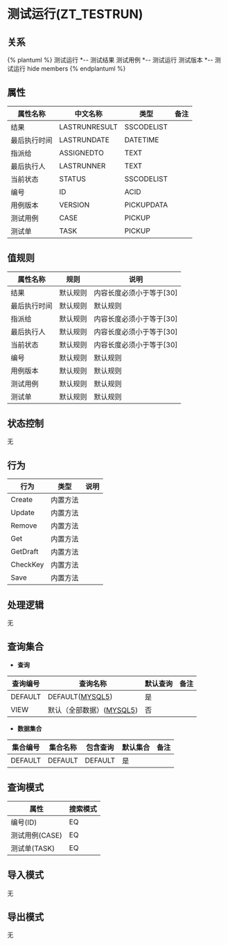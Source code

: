 # 测试运行(ZT_TESTRUN)

  

## 关系
{% plantuml %}
测试运行 *-- 测试结果 
测试用例 *-- 测试运行 
测试版本 *-- 测试运行 
hide members
{% endplantuml %}

## 属性

| 属性名称        |    中文名称    | 类型     |  备注  |
| --------   |------------| -----   |  -------- | 
|结果|LASTRUNRESULT|SSCODELIST|&nbsp;|
|最后执行时间|LASTRUNDATE|DATETIME|&nbsp;|
|指派给|ASSIGNEDTO|TEXT|&nbsp;|
|最后执行人|LASTRUNNER|TEXT|&nbsp;|
|当前状态|STATUS|SSCODELIST|&nbsp;|
|编号|ID|ACID|&nbsp;|
|用例版本|VERSION|PICKUPDATA|&nbsp;|
|测试用例|CASE|PICKUP|&nbsp;|
|测试单|TASK|PICKUP|&nbsp;|

## 值规则
| 属性名称    | 规则    |  说明  |
| --------   |------------| ----- | 
|结果|默认规则|内容长度必须小于等于[30]|
|最后执行时间|默认规则|默认规则|
|指派给|默认规则|内容长度必须小于等于[30]|
|最后执行人|默认规则|内容长度必须小于等于[30]|
|当前状态|默认规则|内容长度必须小于等于[30]|
|编号|默认规则|默认规则|
|用例版本|默认规则|默认规则|
|测试用例|默认规则|默认规则|
|测试单|默认规则|默认规则|

## 状态控制

无


## 行为
| 行为    | 类型    |  说明  |
| --------   |------------| ----- | 
|Create|内置方法|&nbsp;|
|Update|内置方法|&nbsp;|
|Remove|内置方法|&nbsp;|
|Get|内置方法|&nbsp;|
|GetDraft|内置方法|&nbsp;|
|CheckKey|内置方法|&nbsp;|
|Save|内置方法|&nbsp;|

## 处理逻辑
无

## 查询集合

* **查询**

| 查询编号 | 查询名称       | 默认查询 |   备注|
| --------  | --------   | --------   | ----- |
|DEFAULT|DEFAULT([MYSQL5](../../appendix/query_MYSQL5.md#TestRun_Default))|是|&nbsp;|
|VIEW|默认（全部数据）([MYSQL5](../../appendix/query_MYSQL5.md#TestRun_View))|否|&nbsp;|

* **数据集合**

| 集合编号 | 集合名称   |  包含查询  | 默认集合 |   备注|
| --------  | --------   | -------- | --------   | ----- |
|DEFAULT|DEFAULT|DEFAULT|是|&nbsp;|

## 查询模式
| 属性      |    搜索模式     |
| --------   |------------|
|编号(ID)|EQ|
|测试用例(CASE)|EQ|
|测试单(TASK)|EQ|

## 导入模式
无


## 导出模式
无
